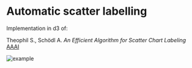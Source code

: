 # Automatic scatter labelling

Implementation in d3 of:

Theophil S., Schödl A. _An Efficient Algorithm for Scatter Chart Labeling_ [AAAI](https://www.think-cell.com/en/career/talks/pdf/think-cell_article_aaai2006.pdf)

![example](https://github.com/furstenheim/automatic-scatter-labelling/blob/master/example-v0.0.2.png)